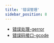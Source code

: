 ```yaml
---
title: '错误管理'
sidebar_position: 8
---
```


- [错误处理-gerror](output/goframe-v2.4-md/组件列表/错误管理/错误处理-gerror)
- [错误码接口-gcode](output/goframe-v2.4-md/组件列表/错误管理/错误码接口-gcode)